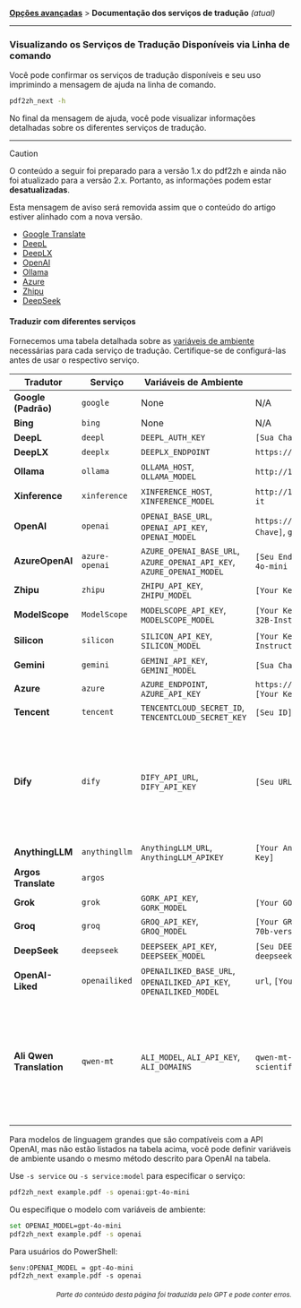 [**Opções avançadas**](./introduction.md) > **Documentação dos serviços de tradução** _(atual)_

---

### Visualizando os Serviços de Tradução Disponíveis via Linha de comando

Você pode confirmar os serviços de tradução disponíveis e seu uso imprimindo a mensagem de ajuda na linha de comando.

```bash
pdf2zh_next -h
```

No final da mensagem de ajuda, você pode visualizar informações detalhadas sobre os diferentes serviços de tradução.

---

> [!CAUTION]
> O conteúdo a seguir foi preparado para a versão 1.x do pdf2zh e ainda não foi atualizado para a versão 2.x. Portanto, as informações podem estar **desatualizadas**.
>
> Esta mensagem de aviso será removida assim que o conteúdo do artigo estiver alinhado com a nova versão.

* [Google Translate](https://cloud.google.com/translate/docs)
* [DeepL](https://developers.deepl.com/docs/api-reference/translate)
* [DeepLX](https://github.com/OwO-Network/DeepLX)
* [OpenAI](https://platform.openai.com/docs/api-reference/introduction)
* [Ollama](https://github.com/ollama/ollama/blob/main/docs/api.md)
* [Azure](https://learn.microsoft.com/en-us/azure/ai-services/translator/)
* [Zhipu](https://bigmodel.cn/)
* [DeepSeek](https://api-docs.deepseek.com/)

#### Traduzir com diferentes serviços

Fornecemos uma tabela detalhada sobre as [variáveis de ambiente](https://chatgpt.com/share/6734a83d-9d48-800e-8a46-f57ca6e8bcb4) necessárias para cada serviço de tradução. Certifique-se de configurá-las antes de usar o respectivo serviço.

| **Tradutor**         | **Serviço**    | **Variáveis de Ambiente**                                             | **Valores Padrão**                                       | **Observações**                                                                                                                                                                                                                  |
| -------------------- | -------------- | --------------------------------------------------------------------- | -------------------------------------------------------- | -------------------------------------------------------------------------------------------------------------------------------------------------------------------------------------------------------------------------- |
| **Google (Padrão)**  | `google`       | None                                                                  | N/A                                                      | None                                                                                                                                                                                                                       |
| **Bing**             | `bing`         | None                                                                  | N/A                                                      | None                                                                                                                                                                                                                       |
| **DeepL**            | `deepl`        | `DEEPL_AUTH_KEY`                                                      | `[Sua Chave]`                                             | Veja [DeepL](https://support.deepl.com/hc/en-us/articles/360020695820-API-Key-for-DeepL-s-API)                                                                                                                              |
| **DeepLX**           | `deeplx`       | `DEEPLX_ENDPOINT`                                                     | `https://api.deepl.com/translate`                        | Veja [DeepLX](https://github.com/OwO-Network/DeepLX)                                                                                                                                                                        |
| **Ollama**           | `ollama`       | `OLLAMA_HOST`, `OLLAMA_MODEL`                                         | `http://127.0.0.1:11434`, `gemma2`                       | Veja [Ollama](https://github.com/ollama/ollama)                                                                                                                                                                             |
| **Xinference**       | `xinference`   | `XINFERENCE_HOST`, `XINFERENCE_MODEL`                                 | `http://127.0.0.1:9997`, `gemma-2-it`                    | Veja [Xinference](https://github.com/xorbitsai/inference)                                                                                                                                                                   |
| **OpenAI**           | `openai`       | `OPENAI_BASE_URL`, `OPENAI_API_KEY`, `OPENAI_MODEL`                   | `https://api.openai.com/v1`, `[Sua Chave]`, `gpt-4o-mini` | Veja [OpenAI](https://platform.openai.com/docs/overview)                                                                                                                                                                    |
| **AzureOpenAI**      | `azure-openai` | `AZURE_OPENAI_BASE_URL`, `AZURE_OPENAI_API_KEY`, `AZURE_OPENAI_MODEL` | `[Seu Endpoint]`, `[Sua Chave]`, `gpt-4o-mini`           | Veja [Azure OpenAI](https://learn.microsoft.com/zh-cn/azure/ai-services/openai/chatgpt-quickstart?tabs=command-line%2Cjavascript-keyless%2Ctypescript-keyless%2Cpython&pivots=programming-language-python)                  |
| **Zhipu**            | `zhipu`        | `ZHIPU_API_KEY`, `ZHIPU_MODEL`                                        | `[Your Key]`, `glm-4-flash`                              | Veja [Zhipu](https://open.bigmodel.cn/dev/api/thirdparty-frame/openai-sdk)                                                                                                                                                  |
| **ModelScope**       | `ModelScope`   | `MODELSCOPE_API_KEY`, `MODELSCOPE_MODEL`                              | `[Your Key]`, `Qwen/Qwen2.5-Coder-32B-Instruct`          | Veja [ModelScope](https://www.modelscope.cn/docs/model-service/API-Inference/intro)                                                                                                                                         |
| **Silicon**          | `silicon`      | `SILICON_API_KEY`, `SILICON_MODEL`                                    | `[Your Key]`, `Qwen/Qwen2.5-7B-Instruct`                 | Veja [SiliconCloud](https://docs.siliconflow.cn/quickstart)                                                                                                                                                                 |
| **Gemini**           | `gemini`       | `GEMINI_API_KEY`, `GEMINI_MODEL`                                      | `[Sua Chave]`, `gemini-1.5-flash`                         | Veja [Gemini](https://ai.google.dev/gemini-api/docs/openai)                                                                                                                                                                 |
| **Azure**            | `azure`        | `AZURE_ENDPOINT`, `AZURE_API_KEY`                                     | `https://api.translator.azure.cn`, `[Your Key]`          | Veja [Azure](https://docs.azure.cn/en-us/ai-services/translator/text-translation-overview)                                                                                                                                  |
| **Tencent**          | `tencent`      | `TENCENTCLOUD_SECRET_ID`, `TENCENTCLOUD_SECRET_KEY`                   | `[Seu ID]`, `[Sua Chave]`                                | Veja [Tencent](https://www.tencentcloud.com/products/tmt?from_qcintl=122110104)                                                                                                                                             |
| **Dify**             | `dify`         | `DIFY_API_URL`, `DIFY_API_KEY`                                        | `[Seu URL DIFY]`, `[Sua Chave]`                          | Veja [Dify](https://github.com/langgenius/dify),Três variáveis, lang_out, lang_in e text, precisam ser definidas na entrada do workflow do Dify.                                                                                  |
| **AnythingLLM**      | `anythingllm`  | `AnythingLLM_URL`, `AnythingLLM_APIKEY`                               | `[Your AnythingLLM URL]`, `[Your Key]`                   | Veja [anything-llm](https://github.com/Mintplex-Labs/anything-llm)                                                                                                                                                          |
| **Argos Translate**  | `argos`        |                                                                       |                                                          | Veja [argos-translate](https://github.com/argosopentech/argos-translate)                                                                                                                                                    |
| **Grok**             | `grok`         | `GORK_API_KEY`, `GORK_MODEL`                                          | `[Your GORK_API_KEY]`, `grok-2-1212`                     | Veja [Grok](https://docs.x.ai/docs/overview)                                                                                                                                                                                |
| **Groq**             | `groq`         | `GROQ_API_KEY`, `GROQ_MODEL`                                          | `[Your GROQ_API_KEY]`, `llama-3-3-70b-versatile`         | Veja [Groq](https://console.groq.com/docs/models)                                                                                                                                                                           |
| **DeepSeek**         | `deepseek`     | `DEEPSEEK_API_KEY`, `DEEPSEEK_MODEL`                                  | `[Seu DEEPSEEK_API_KEY]`, `deepseek-chat`               | Veja [DeepSeek](https://www.deepseek.com/)                                                                                                                                                                                  |
| **OpenAI-Liked**     | `openailiked`  | `OPENAILIKED_BASE_URL`, `OPENAILIKED_API_KEY`, `OPENAILIKED_MODEL`    | `url`, `[Your Key]`, `model name`                        | None                                                                                                                                                                                                                       |
| **Ali Qwen Translation** | `qwen-mt`  | `ALI_MODEL`, `ALI_API_KEY`, `ALI_DOMAINS`                             | `qwen-mt-turbo`, `[Your Key]`, `scientific paper`        | O Chinês Tradicional ainda não é suportado, será traduzido para Chinês Simplificado. Mais informações em [Qwen MT](https://bailian.console.aliyun.com/?spm=5176.28197581.0.0.72e329a4HRxe99#/model-market/detail/qwen-mt-turbo) |

Para modelos de linguagem grandes que são compatíveis com a API OpenAI, mas não estão listados na tabela acima, você pode definir variáveis de ambiente usando o mesmo método descrito para OpenAI na tabela.

Use `-s service` ou `-s service:model` para especificar o serviço:

```bash
pdf2zh_next example.pdf -s openai:gpt-4o-mini
```

Ou especifique o modelo com variáveis de ambiente:

```bash
set OPENAI_MODEL=gpt-4o-mini
pdf2zh_next example.pdf -s openai
```

Para usuários do PowerShell:

```shell
$env:OPENAI_MODEL = gpt-4o-mini
pdf2zh_next example.pdf -s openai
```

<div align="right"> 
<h6><small>Parte do conteúdo desta página foi traduzida pelo GPT e pode conter erros.</small></h6>